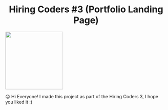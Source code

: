 <h1 align="center"> Hiring Coders #3 (Portfolio Landing Page)</h1>

<img  height="180em" src="https://gcdnb.pbrd.co/images/co9vLqnjLUkI.png?o=1"/>

😊 Hi Everyone! I made this project as part of the Hiring Coders 3, I hope you liked it :) 




